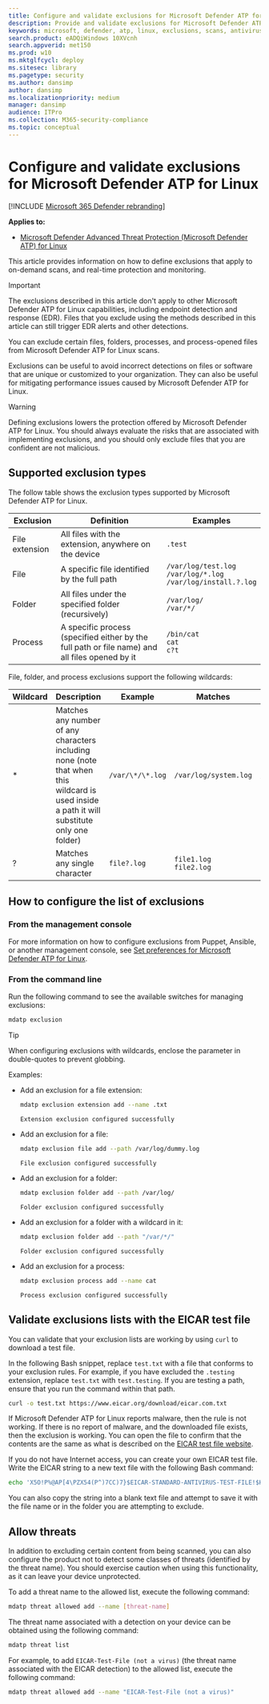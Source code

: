 ```yaml
---
title: Configure and validate exclusions for Microsoft Defender ATP for Linux
description: Provide and validate exclusions for Microsoft Defender ATP for Linux. Exclusions can be set for files, folders, and processes.
keywords: microsoft, defender, atp, linux, exclusions, scans, antivirus
search.product: eADQiWindows 10XVcnh
search.appverid: met150
ms.prod: w10
ms.mktglfcycl: deploy
ms.sitesec: library
ms.pagetype: security
ms.author: dansimp
author: dansimp
ms.localizationpriority: medium
manager: dansimp
audience: ITPro
ms.collection: M365-security-compliance 
ms.topic: conceptual
---
```


# Configure and validate exclusions for Microsoft Defender ATP for Linux

[!INCLUDE [Microsoft 365 Defender rebranding](../../includes/microsoft-defender.md)]


**Applies to:**

- [Microsoft Defender Advanced Threat Protection (Microsoft Defender ATP) for Linux](microsoft-defender-atp-linux.md)

This article provides information on how to define exclusions that apply to on-demand scans, and real-time protection and monitoring.

> [!IMPORTANT]
> The exclusions described in this article don't apply to other Microsoft Defender ATP for Linux capabilities, including endpoint detection and response (EDR). Files that you exclude using the methods described in this article can still trigger EDR alerts and other detections.

You can exclude certain files, folders, processes, and process-opened files from Microsoft Defender ATP for Linux scans.

Exclusions can be useful to avoid incorrect detections on files or software that are unique or customized to your organization. They can also be useful for mitigating performance issues caused by Microsoft Defender ATP for Linux.

> [!WARNING]
> Defining exclusions lowers the protection offered by Microsoft Defender ATP for Linux. You should always evaluate the risks that are associated with implementing exclusions, and you should only exclude files that you are confident are not malicious.

## Supported exclusion types

The follow table shows the exclusion types supported by Microsoft Defender ATP for Linux.

Exclusion | Definition | Examples
---|---|---
File extension | All files with the extension, anywhere on the device | `.test`
File | A specific file identified by the full path | `/var/log/test.log`<br/>`/var/log/*.log`<br/>`/var/log/install.?.log`
Folder | All files under the specified folder (recursively) | `/var/log/`<br/>`/var/*/`
Process | A specific process (specified either by the full path or file name) and all files opened by it | `/bin/cat`<br/>`cat`<br/>`c?t`

File, folder, and process exclusions support the following wildcards:

Wildcard | Description | Example | Matches | Does not match
---|---|---|---|---
\* |	Matches any number of any characters including none (note that when this wildcard is used inside a path it will substitute only one folder) | `/var/\*/\*.log` | `/var/log/system.log` | `/var/log/nested/system.log`
? | Matches any single character | `file?.log` | `file1.log`<br/>`file2.log` | `file123.log`

## How to configure the list of exclusions

### From the management console

For more information on how to configure exclusions from Puppet, Ansible, or another management console, see [Set preferences for Microsoft Defender ATP for Linux](linux-preferences.md).

### From the command line

Run the following command to see the available switches for managing exclusions:

```bash
mdatp exclusion
```

> [!TIP]
> When configuring exclusions with wildcards, enclose the parameter in double-quotes to prevent globbing.

Examples:

- Add an exclusion for a file extension:

    ```bash
    mdatp exclusion extension add --name .txt
    ```
    ```Output
    Extension exclusion configured successfully
    ```

- Add an exclusion for a file:

    ```bash
    mdatp exclusion file add --path /var/log/dummy.log
    ```
    ```Output
    File exclusion configured successfully
    ```

- Add an exclusion for a folder:

    ```bash
    mdatp exclusion folder add --path /var/log/
    ```
    ```Output
    Folder exclusion configured successfully
    ```

- Add an exclusion for a folder with a wildcard in it:

    ```bash
    mdatp exclusion folder add --path "/var/*/"
    ```
    ```Output
    Folder exclusion configured successfully
    ```

- Add an exclusion for a process:

    ```bash
    mdatp exclusion process add --name cat
    ```
    ```Output    
    Process exclusion configured successfully
    ```

## Validate exclusions lists with the EICAR test file

You can validate that your exclusion lists are working by using `curl` to download a test file.

In the following Bash snippet, replace `test.txt` with a file that conforms to your exclusion rules. For example, if you have excluded the `.testing` extension, replace `test.txt` with `test.testing`. If you are testing a path, ensure that you run the command within that path.

```bash
curl -o test.txt https://www.eicar.org/download/eicar.com.txt
```

If Microsoft Defender ATP for Linux reports malware, then the rule is not working. If there is no report of malware, and the downloaded file exists, then the exclusion is working. You can open the file to confirm that the contents are the same as what is described on the [EICAR test file website](http://2016.eicar.org/86-0-Intended-use.html).

If you do not have Internet access, you can create your own EICAR test file. Write the EICAR string to a new text file with the following Bash command:

```bash
echo 'X5O!P%@AP[4\PZX54(P^)7CC)7}$EICAR-STANDARD-ANTIVIRUS-TEST-FILE!$H+H*' > test.txt
```

You can also copy the string into a blank text file and attempt to save it with the file name or in the folder you are attempting to exclude.

## Allow threats

In addition to excluding certain content from being scanned, you can also configure the product not to detect some classes of threats (identified by the threat name). You should exercise caution when using this functionality, as it can leave your device unprotected.

To add a threat name to the allowed list, execute the following command:

```bash
mdatp threat allowed add --name [threat-name]
```

The threat name associated with a detection on your device can be obtained using the following command:

```bash
mdatp threat list
```

For example, to add `EICAR-Test-File (not a virus)` (the threat name associated with the EICAR detection) to the allowed list, execute the following command:

```bash
mdatp threat allowed add --name "EICAR-Test-File (not a virus)"
```
